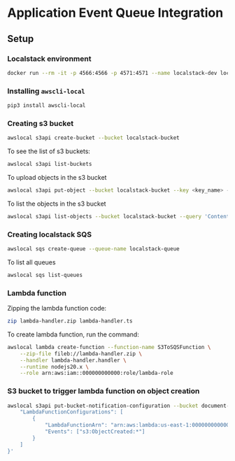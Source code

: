 # Application Event Queue Integration

## Setup

### Localstack environment

```bash
docker run --rm -it -p 4566:4566 -p 4571:4571 --name localstack-dev localstack/localstack
```

### Installing `awscli-local`

```bash
pip3 install awscli-local
```

### Creating s3 bucket

```bash
awslocal s3api create-bucket --bucket localstack-bucket
```

To see the list of s3 buckets:

```bash
awslocal s3api list-buckets
```

To upload objects in the s3 bucket

```bash
awslocal s3api put-object --bucket localstack-bucket --key <key_name> --body  <body>
```

To list the objects in the s3 bucket

```bash
awslocal s3api list-objects --bucket localstack-bucket --query 'Contents[].{Key: Key, Size: Size}'
```

### Creating localstack SQS

```bash
awslocal sqs create-queue --queue-name localstack-queue
```

To list all queues

```bash
awslocal sqs list-queues
```

### Lambda function

Zipping the lambda function code:

```bash
zip lambda-handler.zip lambda-handler.ts
```

To create lambda function, run the command:

```bash
awslocal lambda create-function --function-name S3ToSQSFunction \
    --zip-file fileb://lambda-handler.zip \
    --handler lambda-handler.handler \
    --runtime nodejs20.x \
    --role arn:aws:iam::000000000000:role/lambda-role
```

### S3 bucket to trigger lambda function on object creation

```bash
awslocal s3api put-bucket-notification-configuration --bucket document-bucket --notification-configuration '{
    "LambdaFunctionConfigurations": [
        {
            "LambdaFunctionArn": "arn:aws:lambda:us-east-1:000000000000:function:S3ToSQSFunction",
            "Events": ["s3:ObjectCreated:*"]
        }
    ]
}'
```